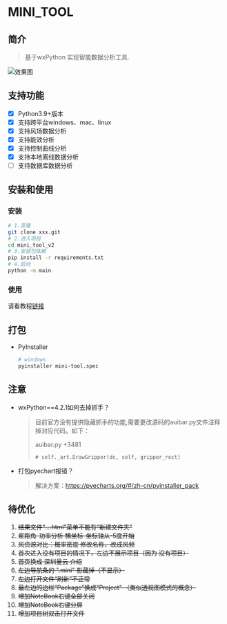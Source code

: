 # MINI_TOOL

## 简介

> 基于wxPython 实现智能数据分析工具.

![效果图]()


## 支持功能
- [x] Python3.9+版本
- [x] 支持跨平台windows、mac、linux
- [x] 支持风场数据分析
- [x] 支持能效分析
- [x] 支持控制曲线分析
- [x] 支持本地离线数据分析
- [ ] 支持数据库数据分析

## 安装和使用

### 安装 

```bash
# 1.克隆
git clone xxx.git
# 2.进入项目
cd mini_tool_v2
# 3.安装包依赖
pip install -r requirements.txt
# 4.启动
python -m main
```

### 使用

请看教程[链接](https://www.baidu.com/)

## 打包

- PyInstaller
  ```bash
  # windows
  pyinstaller mini-tool.spec
  ```


## 注意
- wxPython==4.2.1如何去掉抓手？
    > 目前官方没有提供隐藏抓手的功能,需要更改源码的auibar.py文件注释掉对应代码。如下：
    >
    > auibar.py +3481
    > 
    > `# self._art.DrawGripper(dc, self, gripper_rect)`

- 打包pyechart报错？
    > 解决方案：https://pyecharts.org/#/zh-cn/pyinstaller_pack

## 待优化
1. ~~结果文件“....html”菜单不能有“新建文件夹”~~
2. ~~浆距角-功率分析 横坐标-坐标轴从-5度开始~~
3. ~~风资源对比：概率密度 修改名称，改成风频~~
4. ~~首次进入没有项目的情况下，左边不展示项目（因为 没有项目）~~
5. ~~首页换成 深圳量云 介绍~~
6. ~~左边导航条的 ".mini" 影藏掉（不显示）~~
7. ~~左边打开文件“刷新”不正常~~
8. ~~最左边的边栏“Package”换成"Project" （类似透视图模式的概念）~~
9. ~~增加NoteBook右键全部关闭~~
10. ~~增加NoteBook右键分屏~~
11. ~~增加项目树双击打开文件~~
